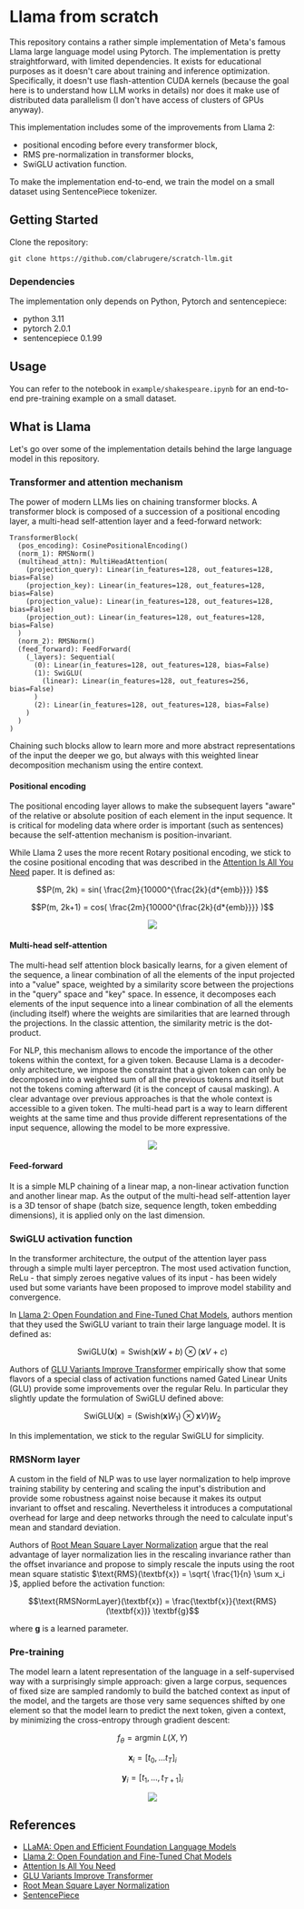 # Llama from scratch

This repository contains a rather simple implementation of Meta's famous Llama large language model using Pytorch. The implementation is pretty straightforward, with limited dependencies. It exists for educational purposes as it doesn't care about training and inference optimization. Specifically, it doesn't use flash-attention CUDA kernels (because the goal here is to understand how LLM works in details) nor does it make use of distributed data parallelism (I don't have access of clusters of GPUs anyway).

This implementation includes some of the improvements from Llama 2:

- positional encoding before every transformer block,
- RMS pre-normalization in transformer blocks,
- SwiGLU activation function.

To make the implementation end-to-end, we train the model on a small dataset using SentencePiece tokenizer.

## Getting Started <a name = "getting_started"></a>

Clone the repository:

`git clone https://github.com/clabrugere/scratch-llm.git`

### Dependencies

The implementation only depends on Python, Pytorch and sentencepiece:

- python 3.11
- pytorch 2.0.1
- sentencepiece 0.1.99

## Usage <a name = "usage"></a>

You can refer to the notebook in `example/shakespeare.ipynb` for an end-to-end pre-training example on a small dataset.

## What is Llama

Let's go over some of the implementation details behind the large language model in this repository.

### Transformer and attention mechanism

The power of modern LLMs lies on chaining transformer blocks. A transformer block is composed of a succession of a positional encoding layer, a multi-head self-attention layer and a feed-forward network:

```
TransformerBlock(
  (pos_encoding): CosinePositionalEncoding()
  (norm_1): RMSNorm()
  (multihead_attn): MultiHeadAttention(
    (projection_query): Linear(in_features=128, out_features=128, bias=False)
    (projection_key): Linear(in_features=128, out_features=128, bias=False)
    (projection_value): Linear(in_features=128, out_features=128, bias=False)
    (projection_out): Linear(in_features=128, out_features=128, bias=False)
  )
  (norm_2): RMSNorm()
  (feed_forward): FeedForward(
    (_layers): Sequential(
      (0): Linear(in_features=128, out_features=128, bias=False)
      (1): SwiGLU(
        (linear): Linear(in_features=128, out_features=256, bias=False)
      )
      (2): Linear(in_features=128, out_features=128, bias=False)
    )
  )
)
```

Chaining such blocks allow to learn more and more abstract representations of the input the deeper we go, but always with this weighted linear decomposition mechanism using the entire context.

#### Positional encoding

The positional encoding layer allows to make the subsequent layers "aware" of the relative or absolute position of each element in the input sequence. It is critical for modeling data where order is important (such as sentences) because the self-attention mechanism is position-invariant.

While Llama 2 uses the more recent Rotary positional encoding, we stick to the cosine positional encoding that was described in the [Attention Is All You Need](https://arxiv.org/abs/1706.03762) paper. It is defined as:

```math
P(m, 2k) = sin( \frac{2m}{10000^{\frac{2k}{d*{emb}}}} )
```

```math
P(m, 2k+1) = cos( \frac{2m}{10000^{\frac{2k}{d*{emb}}}} )
```

<p align="center"><img src="resources/cosine_positional_encoding.png?raw=true"/></p>

#### Multi-head self-attention

The multi-head self attention block basically learns, for a given element of the sequence, a linear combination of all the elements of the input projected into a "value" space, weighted by a similarity score between the projections in the "query" space and "key" space. In essence, it decomposes each elements of the input sequence into a linear combination of all the elements (including itself) where the weights are similarities that are learned through the projections. In the classic attention, the similarity metric is the dot-product.

For NLP, this mechanism allows to encode the importance of the other tokens within the context, for a given token. Because Llama is a decoder-only architecture, we impose the constraint that a given token can only be decomposed into a weighted sum of all the previous tokens and itself but not the tokens coming afterward (it is the concept of causal masking). A clear advantage over previous approaches is that the whole context is accessible to a given token. The multi-head part is a way to learn different weights at the same time and thus provide different representations of the input sequence, allowing the model to be more expressive.

<p align="center"><img src="resources/multi-head-attention-init.png?raw=true"/></p>

#### Feed-forward

It is a simple MLP chaining of a linear map, a non-linear activation function and another linear map. As the output of the multi-head self-attention layer is a 3D tensor of shape (batch size, sequence length, token embedding dimensions), it is applied only on the last dimension.

### SwiGLU activation function

In the transformer architecture, the output of the attention layer pass through a simple multi layer perceptron. The most used activation function, ReLu - that simply zeroes negative values of its input - has been widely used but some variants have been proposed to improve model stability and convergence.

In [Llama 2: Open Foundation and Fine-Tuned Chat Models](https://arxiv.org/abs/2307.09288), authors mention that they used the SwiGLU variant to train their large language model. It is defined as:

```math
\text{SwiGLU}(\textbf{x}) = \text{Swish}(\textbf{x}W + b) \otimes (\textbf{x}V + c)
```

Authors of [GLU Variants Improve Transformer](https://arxiv.org/abs/2002.05202) empirically show that some flavors of a special class of activation functions named Gated Linear Units (GLU) provide some improvements over the regular Relu. In particular they slightly update the formulation of SwiGLU defined above:

```math
\text{SwiGLU}(\textbf{x}) = (\text{Swish}(\textbf{x}W_1) \otimes \textbf{x}V )W_2
```

In this implementation, we stick to the regular SwiGLU for simplicity.

### RMSNorm layer

A custom in the field of NLP was to use layer normalization to help improve training stability by centering and scaling the input's distribution and provide some robustness against noise because it makes its output invariant to offset and rescaling. Nevertheless it introduces a computational overhead for large and deep networks through the need to calculate input's mean and standard deviation.

Authors of [Root Mean Square Layer Normalization](https://arxiv.org/abs/1910.07467) argue that the real advantage of layer normalization lies in the rescaling invariance rather than the offset invariance and propose to simply rescale the inputs using the root mean square statistic $`\text{RMS}(\textbf{x}) = \sqrt{ \frac{1}{n} \sum x_i }`$, applied before the activation function:

```math
\text{RMSNormLayer}(\textbf{x}) = \frac{\textbf{x}}{\text{RMS}(\textbf{x})} \textbf{g}
```

where $`\textbf{g}`$ is a learned parameter.

### Pre-training

The model learn a latent representation of the language in a self-supervised way with a surprisingly simple approach: given a large corpus, sequences of fixed size are sampled randomly to build the batched context as input of the model, and the targets are those very same sequences shifted by one element so that the model learn to predict the next token, given a context, by minimizing the cross-entropy through gradient descent:

```math
f_{\theta} = \text{argmin} \ L(X, Y)
```

```math
\textbf{x}_i = [t_0, ...t_{T}]_{i}
```

```math
\textbf{y}_i = [t_1, ..., t_{T + 1}]_{i}
```

<p align="center"><img src="resources/decoder-only.png?raw=true"/></p>

## References

- [LLaMA: Open and Efficient Foundation Language Models](https://arxiv.org/abs/2302.13971)
- [Llama 2: Open Foundation and Fine-Tuned Chat Models](https://arxiv.org/abs/2307.09288)
- [Attention Is All You Need](https://arxiv.org/abs/1706.03762)
- [GLU Variants Improve Transformer](https://arxiv.org/abs/2002.05202)
- [Root Mean Square Layer Normalization](https://arxiv.org/abs/1910.07467)
- [SentencePiece](https://github.com/google/sentencepiece)
